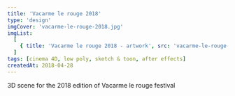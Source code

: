 ```yaml
---
title: 'Vacarme le rouge 2018'
type: 'design'
imgCover: 'vacarme-le-rouge-2018.jpg'
imgList:
  [
    { title: 'Vacarme le rouge 2018 - artwork', src: 'vacarme-le-rouge-2018_1.jpg' },
  ]
tags: [cinema 4D, low poly, sketch & toon, after effects]
createdAt: 2018-04-28
---
```

3D scene for the 2018 edition of Vacarme le rouge festival
<!--more-->
